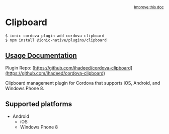 <a style="float:right;font-size:12px;" href="http://github.com/danielsogl/awesome-cordova-plugins/edit/master/src/@awesome-cordova-plugins/plugins/clipboard/index.ts#L1">
  Improve this doc
</a>

# Clipboard

```
$ ionic cordova plugin add cordova-clipboard
$ npm install @ionic-native/plugins/clipboard
```

## [Usage Documentation](https://ionicframework.com/docs/native/clipboard/)

Plugin Repo: [https://github.com/ihadeed/cordova-clipboard](https://github.com/ihadeed/cordova-clipboard)

Clipboard management plugin for Cordova that supports iOS, Android, and Windows Phone 8.

## Supported platforms

- Android
  - iOS
  - Windows Phone 8
